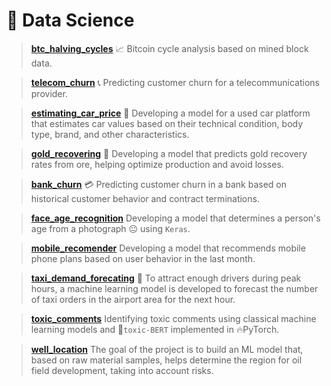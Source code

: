 <h1>🔬 Data Science</h1>

<blockquote>

[**btc_halving_cycles**](https://github.com/ootho/crypto_forecasting/tree/master/features/halving_cycles) 
📈 Bitcoin cycle analysis based on mined block data.
</blockquote>

<blockquote>
  
[**telecom_churn**](https://github.com/ootho/data_science/tree/main/telecom_churn/)
📞 Predicting customer churn for a telecommunications provider.  
</blockquote>
  
<blockquote>

[**estimating_car_price**](https://github.com/ootho/data_science/blob/main/estimating_car_price/)
🚗 Developing a model for a used car platform that estimates car values based on their technical condition, body type, brand, and other characteristics.
</blockquote>

<blockquote>

[**gold_recovering**](https://github.com/ootho/data_science/blob/main/gold_recovering/)
🧈 Developing a model that predicts gold recovery rates from ore, helping optimize production and avoid losses. 
</blockquote>
  
<blockquote>

[**bank_churn**](https://github.com/ootho/data_science/blob/main/bank_churn/)
💳 Predicting customer churn in a bank based on historical customer behavior and contract terminations.
</blockquote>

<blockquote>

[**face_age_recognition**](https://github.com/ootho/data_science/blob/main/face_age_recognition_keras/)
Developing a model that determines a person's age from a photograph 😐 using `Keras`.
</blockquote>

<blockquote>

[**mobile_recomender**](https://github.com/ootho/data_science/blob/main/mobile_recomender/)
Developing a model that recommends mobile phone plans based on user behavior in the last month.
</blockquote>

<blockquote>

[**taxi_demand_forecating**](https://github.com/ootho/data_science/blob/main/taxi_demand_forecasting/)
🚖 To attract enough drivers during peak hours, a machine learning model is developed to forecast the number of taxi orders in the airport area for the next hour.
</blockquote>

<blockquote>

[**toxic_comments**](https://github.com/ootho/data_science/blob/main/toxic_comments/)
Identifying toxic comments using classical machine learning models and 🤗`toxic-BERT` implemented in 🔥PyTorch.
</blockquote>

<blockquote>

[**well_location**](https://github.com/ootho/data_science/blob/main/well_location/)
The goal of the project is to build an ML model that, based on raw material samples, helps determine the region for oil field development, taking into account risks.
</blockquote>
<br>